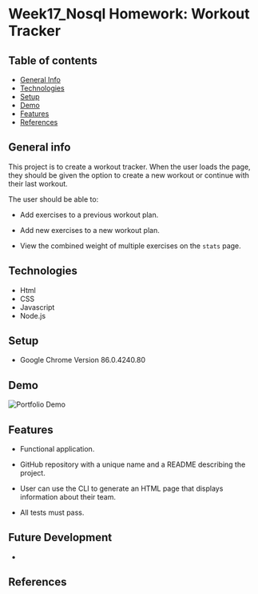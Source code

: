# Week17_Nosql Homework: Workout Tracker

## Table of contents

- [General Info](#general-info)
- [Technologies](#technologies)
- [Setup](#setup)
- [Demo](#demo)
- [Features](#features)
- [References](#references)

## General info

This project is to create a workout tracker. When the user loads the page, they should be given the option to create a new workout or continue with their last workout.

The user should be able to:

- Add exercises to a previous workout plan.

- Add new exercises to a new workout plan.

- View the combined weight of multiple exercises on the `stats` page.

## Technologies

- Html
- CSS
- Javascript
- Node.js

## Setup

- Google Chrome Version 86.0.4240.80

## Demo

![Portfolio Demo](https://github.com/great-simonlee/Wk17_WorkoutTracker/blob/main/workoutTrackerDemo.gif)

## Features

- Functional application.

- GitHub repository with a unique name and a README describing the project.

- User can use the CLI to generate an HTML page that displays information about their team.

- All tests must pass.

## Future Development

-

## References
